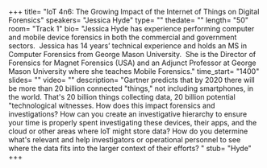 +++
title= "IoT 4n6: The Growing Impact of the Internet of Things on Digital Forensics"
speakers= "Jessica Hyde"
type= ""
thedate= ""
length= "50"
room= "Track 1"
bio= "Jessica Hyde has experience performing computer and mobile device forensics in both the commercial and government sectors.  Jessica has 14 years’ technical experience and holds an MS in Computer Forensics from George Mason University.  She is the Director of Forensics for Magnet Forensics (USA) and an Adjunct Professor at George Mason University where she teaches Mobile Forensics."
time_start= "1400"
slides= ""
video= ""
description= "Gartner predicts that by 2020 there will be more than 20 billion connected &quot;things,&quot; not including smartphones, in the world. That&#x27;s 20 billion things collecting data, 20 billion potential &quot;technological witnesses.  How does this impact forensics and investigations?  How can you create an investigative hierarchy to ensure your time is properly spent investigating these devices, their apps, and the cloud  or other areas where IoT might store data? How do you determine what&#x27;s relevant and help investigators or operational personnel to see where the data fits into the larger context of their efforts?  "
stub= "Hyde"
+++
